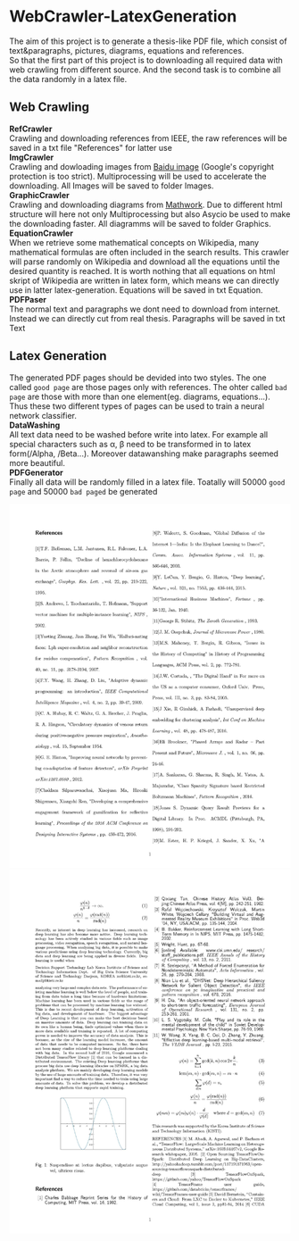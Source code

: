 # WebCrawler-LatexGeneration
The aim of this project is to generate a thesis-like PDF file, which consist of text&paragraphs, pictures, diagrams, equations and references.  
So that the first part of this project is to downloading all required data with web crawling from different source.
And the second task is to combine all the data randomly in a latex file.  
## Web Crawling
**RefCrawler**  
Crawling and downloading references from IEEE, the raw references will be saved in a txt file "References" for latter use  
**ImgCrawler**  
Crawling and dowloading images from [Baidu image](image.baidu.com) (Google's copyright protection is too strict). Multiprocessing will be used to accelerate the downloading. All Images will be saved to folder Images.  
**GraphicCrawler**  
Crawling and downloading diagrams from [Mathwork](https://www.mathworks.com/help/matlab/graphics.html). Due to different html structure will here not only Multiprocessing but also Asycio be used to make the downloading faster.  All diagramms will be saved to folder Graphics.  
**EquationCrawler**  
When we retrieve some mathematical concepts on Wikipedia, many mathematical formulas are often included in the search results. This crawler will parse randomly on Wikipedia and download all the equations until the desired quantity is reached. It is worth nothing that all equations on html skript of Wikipedia are written in latex form, which means we can directly use in latter latex-generation. Equations will be saved in txt Equation.  
**PDFPaser**  
The normal text and paragraphs we dont need to download from internet. Instead we can directly cut from real thesis. Paragraphs will be saved in txt Text  
## Latex Generation  
The generated PDF pages should be devided into two styles. The one called `good page` are those pages only with references. The ohter called `bad page` are those with more than one element(eg. diagrams, equations...). Thus these two different types of pages can be used to train a neural network classifier.  
**DataWashing**  
All text data need to be washed before write into latex. For example all special characters such as α, β need to be transformed in to latex form(/Alpha, /Beta...). Moreover datawanshing make paragraphs seemed more beautiful.  
**PDFGenerator**  
Finally all data will be randomly filled in a latex file. Toatally will 50000 `good page` and 50000 `bad paged` be generated


![](https://github.com/ThomasTracy/WebCrawler-LatexGeneration/blob/master/good_page.jpg "good page")
![](https://github.com/ThomasTracy/WebCrawler-LatexGeneration/blob/master/bad_page.jpg "bad page")
